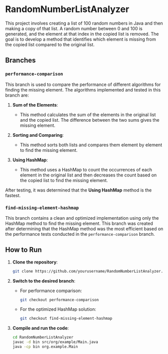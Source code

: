 # RandomNumberListAnalyzer

This project involves creating a list of 100 random numbers in Java and then making a copy of that list. A random number between 0 and 100 is generated, and the element at that index in the copied list is removed. The goal is to develop a method that identifies which element is missing from the copied list compared to the original list.

## Branches

### `performance-comparison`
This branch is used to compare the performance of different algorithms for finding the missing element. The algorithms implemented and tested in this branch are:

1. **Sum of the Elements**:
   - This method calculates the sum of the elements in the original list and the copied list. The difference between the two sums gives the missing element.

2. **Sorting and Comparing**:
   - This method sorts both lists and compares them element by element to find the missing element.

3. **Using HashMap**:
   - This method uses a HashMap to count the occurrences of each element in the original list and then decreases the count based on the copied list to find the missing element.

After testing, it was determined that the **Using HashMap** method is the fastest.

### `find-missing-element-hashmap`
This branch contains a clean and optimized implementation using only the HashMap method to find the missing element. This branch was created after determining that the HashMap method was the most efficient based on the performance tests conducted in the `performance-comparison` branch.

## How to Run

1. **Clone the repository**:
    ```sh
    git clone https://github.com/yourusername/RandomNumberListAnalyzer.git
    ```

2. **Switch to the desired branch**:
    - For performance comparison:
      ```sh
      git checkout performance-comparison
      ```
    - For the optimized HashMap solution:
      ```sh
      git checkout find-missing-element-hashmap
      ```

3. **Compile and run the code**:
    ```sh
    cd RandomNumberListAnalyzer
    javac -d bin src/org/example/Main.java
    java -cp bin org.example.Main
    ```
